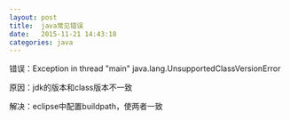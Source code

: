 ```yaml
---
layout: post
title:  java常见错误
date:   2015-11-21 14:43:18
categories: java
---
```


错误：Exception in thread "main" java.lang.UnsupportedClassVersionError

原因：jdk的版本和class版本不一致

解决：eclipse中配置buildpath，使两者一致
